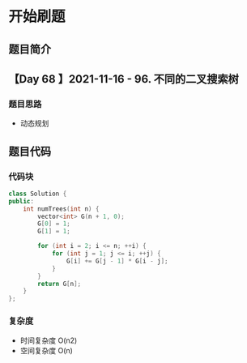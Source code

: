 # 开始刷题

## 题目简介

【Day 68 】2021-11-16 - 96. 不同的二叉搜索树 
-------------------


### 题目思路

+ 动态规划

## 题目代码
### 代码块
``` c++
class Solution {
public:
    int numTrees(int n) {
        vector<int> G(n + 1, 0);
        G[0] = 1;
        G[1] = 1;

        for (int i = 2; i <= n; ++i) {
            for (int j = 1; j <= i; ++j) {
                G[i] += G[j - 1] * G[i - j];
            }
        }
        return G[n];
    }
};


```
### 复杂度
+ 时间复杂度  O(n2)
+ 空间复杂度 O(n)


